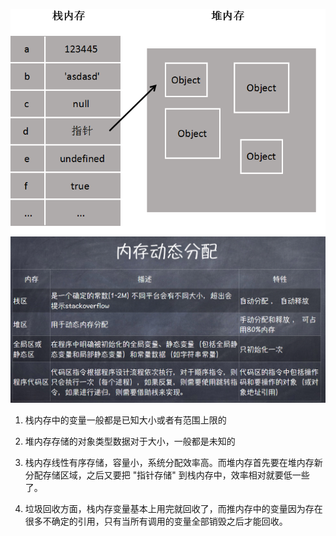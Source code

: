 ![](./img/stack.png)
![](./img/stack2.png)

1. 栈内存中的变量一般都是已知大小或者有范围上限的
2. 堆内存存储的对象类型数据对于大小，一般都是未知的

3. 栈内存线性有序存储，容量小，系统分配效率高。而堆内存首先要在堆内存新分配存储区域，之后又要把 "指针存储" 到栈内存中，效率相对就要低一些了。
4. 垃圾回收方面，栈内存变量基本上用完就回收了，而推内存中的变量因为存在很多不确定的引用，只有当所有调用的变量全部销毁之后才能回收。

